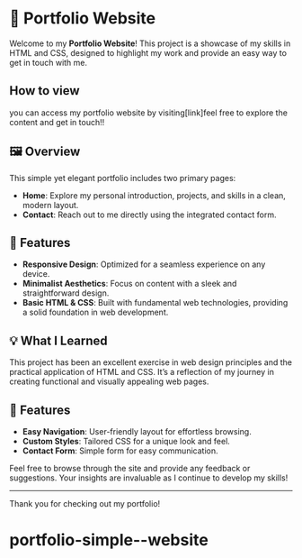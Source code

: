 # 🌟 Portfolio Website

Welcome to my **Portfolio Website**! This project is a showcase of my skills in HTML and CSS, designed to highlight my work and provide an easy way to get in touch with me.

## How to view

you can access my portfolio website by visiting[link]feel free to explore the content and get in touch!!

## 🖼️ Overview

This simple yet elegant portfolio includes two primary pages:

- **Home**: Explore my personal introduction, projects, and skills in a clean, modern layout.
- **Contact**: Reach out to me directly using the integrated contact form.

## 🚀 Features

- **Responsive Design**: Optimized for a seamless experience on any device.
- **Minimalist Aesthetics**: Focus on content with a sleek and straightforward design.
- **Basic HTML & CSS**: Built with fundamental web technologies, providing a solid foundation in web development.

## 💡 What I Learned

This project has been an excellent exercise in web design principles and the practical application of HTML and CSS. It’s a reflection of my journey in creating functional and visually appealing web pages.

## 📂 Features

- **Easy Navigation**: User-friendly layout for effortless browsing.
- **Custom Styles**: Tailored CSS for a unique look and feel.
- **Contact Form**: Simple form for easy communication.

Feel free to browse through the site and provide any feedback or suggestions. Your insights are invaluable as I continue to develop my skills!

---

Thank you for checking out my portfolio!

# portfolio-simple--website
